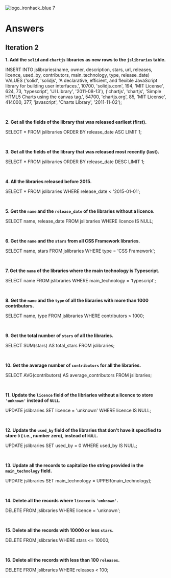 ![logo_ironhack_blue 7](https://user-images.githubusercontent.com/23629340/40541063-a07a0a8a-601a-11e8-91b5-2f13e4e6b441.png)

# Answers

## Iteration 2

**1. Add the `solid` and `chartjs` libraries as new rows to the `jslibraries` table.**

<!-- Your Query Goes Here -->
INSERT INTO jslibraries(name, owner, description, stars, url, releases, licence, used_by, contributors, main_technology, type, release_date)
VALUES
  ('solid', 'solidjs', 'A declarative, efficient, and flexible JavaScript library for building user interfaces.', 10700, 'solidjs.com', 194, 'MIT License', 624, 73, 'typescript', 'UI Library', '2011-08-13'),
  ('chartjs', 'chartjs', 'Simple HTML5 Charts using the canvas tag.', 54700, 'chartjs.org', 85, 'MIT License', 414000, 377, 'javascript', 'Charts Library', '2011-11-02');


<br>

**2. Get all the fields of the library that was released earliest (first).**

<!-- Your Query Goes Here -->

SELECT * FROM jslibraries ORDER BY release_date ASC LIMIT 1;


<br>

**3. Get all the fields of the library that was released most recently (last).**

<!-- Your Query Goes Here -->

SELECT * FROM jslibraries ORDER BY release_date DESC LIMIT 1;


<br>

**4. All the libraries released before 2015.**

<!-- Your Query Goes Here -->
SELECT * FROM jslibraries WHERE release_date < '2015-01-01';

<br>

**5. Get the `name` and the `release_date` of the libraries without a licence.**

<!-- Your Query Goes Here -->
SELECT name, release_date FROM jslibraries WHERE licence IS NULL;

<br>

**6. Get the `name` and the `stars` from all CSS Framework libraries.**

<!-- Your Query Goes Here -->
SELECT name, stars FROM jslibraries WHERE type = 'CSS Framework';

<br>

**7. Get the `name` of the libraries where the main technology is Typescript.**

<!-- Your Query Goes Here -->
SELECT name FROM jslibraries WHERE main_technology = 'typescript';

<br>

**8. Get the `name` and the `type` of all the libraries with more than 1000 contributors.**

<!-- Your Query Goes Here -->
SELECT name, type FROM jslibraries WHERE contributors > 1000;

<br>

**9. Get the total number of `stars` of all the libraries.**

<!-- Your Query Goes Here -->
SELECT SUM(stars) AS total_stars FROM jslibraries;

<br>

**10. Get the average number of `contributors` for all the libraries.**

<!-- Your Query Goes Here -->
SELECT AVG(contributors) AS average_contributors FROM jslibraries;

<br>

**11. Update the `licence` field of the libriaries without a licence to store `'unknown'` instead of `NULL`.**

<!-- Your Query Goes Here -->
UPDATE jslibraries SET licence = 'unknown' WHERE licence IS NULL;

<br>

**12. Update the `used_by` field of the libraries that don't have it specified to store `0` ( i.e., number zero), instead of `NULL`.**

<!-- Your Query Goes Here -->
UPDATE jslibraries SET used_by = 0 WHERE used_by IS NULL;

<br>

**13. Update all the records to capitalize the string provided in the `main_technology` field.**

<!-- Your Query Goes Here -->
UPDATE jslibraries SET main_technology = UPPER(main_technology);

<br>

**14. Delete all the records where `licence` is `'unknown'`.**

<!-- Your Query Goes Here -->
DELETE FROM jslibraries WHERE licence = 'unknown';

<br>

**15. Delete all the records with 10000 or less `stars`.**

<!-- Your Query Goes Here -->
DELETE FROM jslibraries WHERE stars <= 10000;

<br>

**16. Delete all the records with less than 100 `releases`.**

<!-- Your Query Goes Here -->
DELETE FROM jslibraries WHERE releases < 100;

<br>
